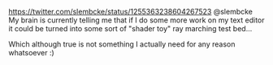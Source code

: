 https://twitter.com/slembcke/status/1255363238604267523 @slembcke My brain is currently telling me that if I do some more work on my text editor it could be turned into some sort of "shader toy" ray marching test bed...

Which although true is not something I actually need for any reason whatsoever :)